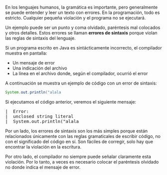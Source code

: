 En los lenguajes humanos, la gramática es importante, pero generalmente se puede entender y leer un texto con errores. En la programación, todo es estricto. Cualquier pequeña violación y el programa no se ejecutará.

Un ejemplo puede ser un punto y coma olvidado, paréntesis mal colocados y otros detalles. Estos errores se llaman **errores de sintaxis** porque violan las reglas de sintaxis del lenguaje.

Si un programa escrito en Java es sintácticamente incorrecto, el compilador muestra en pantalla:

* Un mensaje de error
* Una indicación del archivo
* La línea en el archivo donde, según el compilador, ocurrió el error

A continuación se muestra un ejemplo de código con un error de sintaxis:

```java
System.out.println("alala
```

Si ejecutamos el código anterior, veremos el siguiente mensaje:

<pre class='hexlet-basics-output'>
|  Error:
|  unclosed string literal
|  System.out.println("alala
</pre>

Por un lado, los errores de sintaxis son los más simples porque están relacionados únicamente con las reglas gramaticales de escribir código, no con el significado del código en sí. Son fáciles de corregir, solo hay que encontrar la violación en la escritura.

Por otro lado, el compilador no siempre puede señalar claramente esta violación. Por lo tanto, a veces es necesario colocar el paréntesis olvidado no donde indica el mensaje de error.
